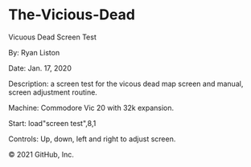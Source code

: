 # The-Vicious-Dead

Vicuous Dead Screen Test

By: Ryan Liston

Date: Jan. 17, 2020

Description: a screen test for the vicous dead map screen and manual, screen adjustment routine. 

Machine: Commodore Vic 20 with 32k expansion.

Start: load"screen test",8,1

Controls: Up, down, left and right to adjust screen.

© 2021 GitHub, Inc.
